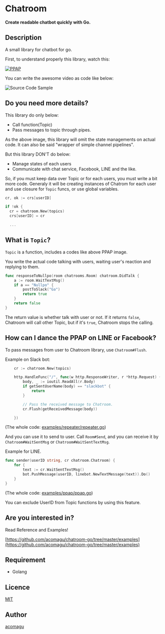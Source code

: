 Chatroom
========

__Create readable chatbot quickly with Go.__

## Description
A small library for chatbot for go.

First, to understand properly this library, watch this:

[![PPAP](http://img.youtube.com/vi/0E00Zuayv9Q/0.jpg)](http://www.youtube.com/watch?v=0E00Zuayv9Q)

You can write the awesome video as code like below:

![Source Code Sample](https://github.com/acomagu/chatroom-go/raw/master/img/Desktop.png)

## Do you need more details?

This library do only below:
- Call function(Topic)
- Pass messages to topic through pipes.

As the above image, this library will omit the state managements on actual code. It can also be said "wrapper of simple channel pipelines".

But this library DON'T do below:
- Manage states of each users
- Communicate with chat service, Facebook, LINE and the like.

So, if you must keep data over Topic or for each users, you must write a bit more code. Generaly it will be creating instances of Chatrom for each user and use closure for `Topic` funcs, or use global variables.

```Go
cr, ok := crs[userID]

if !ok {
  cr = chatroom.New(topics)
  crs[userID] = cr

  ...

```

## What is `Topic`?

`Topic` is a function, includes a codes like above PPAP image.

You write the actual code talking with users, waiting user's reaction and replying to them.

```Go
func responseToNullpo(room chatrooms.Room) chatroom.DidTalk {
	a := room.WaitTextMsg()
	if a == "Nullpo" {
		postToSlack("Ga")
		return true
	}
	return false
}
```

The return value is whether talk with user or not. If it returns `false`, Chatroom will call other Topic, but if it's `true`, Chatroom stops the calling.

## How can I dance the PPAP on LINE or Facebook?

To pass messages from user to Chatroom library, use `Chatroom#Flush`.

Example on Slack bot:

```Go
	cr := chatroom.New(topics)

	http.HandleFunc("/", func(w http.ResponseWriter, r *http.Request) {
		body, _ := ioutil.ReadAll(r.Body)
		if getSentUserName(body) == "slackbot" {
			return
		}

		// Pass the received message to Chatroom.
		cr.Flush(getReceivedMessage(body))

	})
```

(The whole code: [examples/repeater/repeater.go](https://github.com/acomagu/chatroom-go/blob/master/examples/repeater/repeater.go))


And you can use it to send to user. Call `Room#Send`, and you can receive it by `Chatroom#WaitSentMsg` or `Chatroom#WaitSentTextMsg`.

Example for LINE.

```Go
func sender(userID string, cr chatroom.Chatroom) {
	for {
		text := cr.WaitSentTextMsg()
		bot.PushMessage(userID, linebot.NewTextMessage(text)).Do()
	}
}
```

(The whole code: [examples/ppap/ppap.go](https://github.com/acomagu/chatroom-go/blob/master/examples/ppap/ppap.go))

You can exclude UserID from Topic functions by using this feature.

## Are you interested in?

Read Reference and Examples!

[https://github.com/acomagu/chatroom-go/tree/master/examples](https://github.com/acomagu/chatroom-go/tree/master/examples)

## Requirement
- Golang

## Licence

[MIT](https://github.com/tcnksm/tool/blob/master/LICENCE)

## Author

[acomagu](https://github.com/acomagu)
